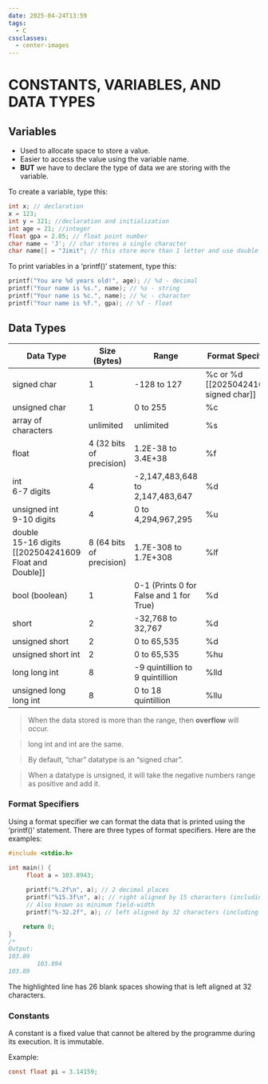 ```yaml
---
date: 2025-04-24T13:59
tags:
  - C
cssclasses:
  - center-images
---
```

# CONSTANTS, VARIABLES, AND DATA TYPES

## Variables

- Used to allocate space to store a value.
- Easier to access the value using the variable name.
- **BUT** we have to declare the type of data we are storing with the variable.

To create a variable, type this:
```c
int x; // declaration
x = 123;
int y = 321; //declaration and initialization
int age = 21; //integer
float gpa = 2.05; // float point number
char name = 'J'; // char stores a single character
char name[] = "Jimit"; // this store more than 1 letter and use double qoutes only
```

To print variables in a ‘printf()’ statement, type this:
```c
printf("You are %d years old!", age); // %d - decimal
printf("Your name is %s.", name); // %s - string
printf("Your name is %c.", name); // %c - character
printf("Your name is %f.", gpa); // %f - float
```

## Data Types

| Data Type                                                   | Size (Bytes)             | Range                                   | Format Specifier                         |
| ----------------------------------------------------------- | ------------------------ | --------------------------------------- | ---------------------------------------- |
| signed char                                                 | 1                        | -128 to 127                             | %c or %d<br>[[202504241610 signed char]] |
| unsigned char                                               | 1                        | 0 to 255                                | %c                                       |
| array of characters                                         | unlimited                | unlimited                               | %s                                       |
| float                                                       | 4 (32 bits of precision) | 1.2E-38 to 3.4E+38                      | %f                                       |
| int<br>6-7 digits                                           | 4                        | -2,147,483,648 to 2,147,483,647         | %d                                       |
| unsigned int<br>9-10 digits                                 | 4                        | 0 to 4,294,967,295                      | %u                                       |
| double<br>15-16 digits<br>[[202504241609 Float and Double]] | 8 (64 bits of precision) | 1.7E-308 to 1.7E+308                    | %lf                                      |
| bool (boolean)                                              | 1                        | 0-1 (Prints 0 for False and 1 for True) | %d                                       |
| short                                                       | 2                        | -32,768 to 32,767                       | %d                                       |
| unsigned short                                              | 2                        | 0 to 65,535                             | %d                                       |
| unsigned short int                                          | 2                        | 0 to 65,535                             | %hu                                      |
| long long int                                               | 8                        | -9 quintillion to 9 quintillion         | %lld                                     |
| unsigned long long int                                      | 8                        | 0 to 18 quintillion                     | %llu                                     |
> When the data stored is more than the range, then **overflow** will occur.

> long int and int are the same.

> By default, “char” datatype is an “signed char”.

> When a datatype is unsigned, it will take the negative numbers range as positive and add it.

### Format Specifiers

Using a format specifier we can format the data that is printed using the ‘printf()’ statement. There are three types of format specifiers. Here are the examples:
```c {16}
#include <stdio.h>

int main() {
     float a = 103.8943;
     
     printf("%.2f\n", a); // 2 decimal places
     printf("%15.3f\n", a); // right aligned by 15 characters (including the number)
     // Also known as minimum field-width
     printf("%-32.2f", a); // left aligned by 32 characters (including the number)

    return 0;
}
/* 
Output:
103.89
        103.894
103.89                          
```

The highlighted line has 26 blank spaces showing that is left aligned at 32 characters.

### Constants

A constant is a fixed value that cannot be altered by the programme during its execution. It is immutable.

Example:
```c
const float pi = 3.14159;
```
